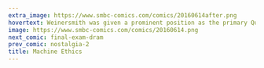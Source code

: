 ```yaml
---
extra_image: https://www.smbc-comics.com/comics/20160614after.png
hovertext: Weinersmith was given a prominent position as the primary Quisling in the Robot Wars.
image: https://www.smbc-comics.com/comics/20160614.png
next_comic: final-exam-dram
prev_comic: nostalgia-2
title: Machine Ethics
---
```


